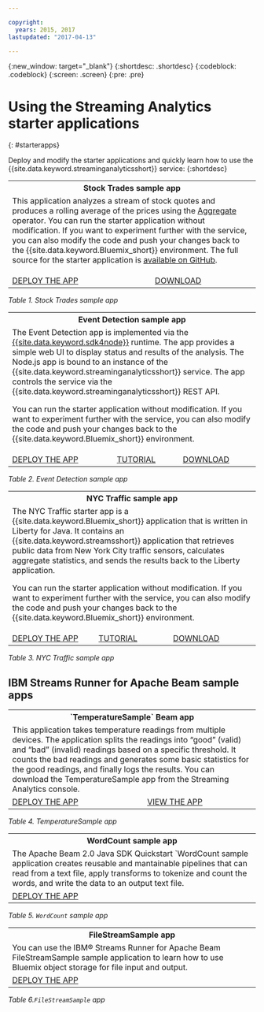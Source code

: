 ```yaml
---

copyright:
  years: 2015, 2017
lastupdated: "2017-04-13"

---
```


<!-- Attribute definitions -->
{:new_window: target="_blank"}
{:shortdesc: .shortdesc}
{:codeblock: .codeblock}
{:screen: .screen}
{:pre: .pre}

# Using the Streaming Analytics starter applications
{: #starterapps}

Deploy and modify the starter applications and quickly learn how to use the {{site.data.keyword.streaminganalyticsshort}} service:
{:shortdesc}

<table summary="This table describes, in the first row, the Stock Trades starter application. The table includes on the second row:
1. In the first column, a link to a video on how to deploy the Stock Trades starter application. 2. In the second column, a link to directly download the Stock Trades starter application.
 ">
  <tr>
    <th colspan="3">Stock Trades sample app<br></th>
  </tr>
  <tr>
    <td colspan="3">This application analyzes a stream of stock quotes and produces a rolling average of the prices using the <a href="https://www.ibm.com/support/knowledgecenter/SSCRJU_4.2.0/com.ibm.streams.toolkits.doc/spldoc/dita/tk$spl/op$spl.relational$Aggregate.html">Aggregate</a> operator.
You can run the starter application without modification. If you want to experiment further with the service, you can also modify the code and push your changes back to the {{site.data.keyword.Bluemix_short}} environment. The full source for the starter application is <a href="https://github.com/IBMStreams/samples/tree/master/QuickStart/TradesApp">available on GitHub</a>.</p>
</td>
  </tr>
  <tr>
    <td><a href="https://developer.ibm.com/streamsdev/videos/getting-started-streaming-analytics-service-using-trades-starter-application/" target="_blank">DEPLOY THE APP</a><br></td>
    <td><a href="https://github.com/IBMStreams/samples/raw/master/QuickStart/TradesApp/starterApp/StockTradesStarterApp.sab" target="_blank">DOWNLOAD</a></td>
  </tr>
</table>

*Table 1. Stock Trades sample app*


<table summary="This table describes, in the first row, the Event Detection sample application. The table includes on the second row:
1. In the first column, a link to instructions on how to deploy the Event Detection starter application. 2. In the second column, a link to tutorials on how to use the Event Detection starter application. 3. In the third column, a link to directly download the Event Detection starter application.
 ">
  <tr>
    <th colspan="3">Event Detection sample app<br></th>
  </tr>
  <tr>
    <td colspan="3">The Event Detection app is implemented via the <a href="https://console.ng.bluemix.net/catalog/starters/sdk-for-nodejs/?cm_mmc=dw-_-bluemix-_-ba-bluemix-detect-complex-events-from-data-stream-trs-_-article">{{site.data.keyword.sdk4node}}</a> runtime.
The app provides a simple web UI to display status and results of the analysis.
The Node.js app is bound to an instance of the {{site.data.keyword.streaminganalyticsshort}} service. The app controls the service via the {{site.data.keyword.streaminganalyticsshort}} REST API.
<p>You can run the starter application without modification.
If you want to experiment further with the service, you can also modify the code and push your changes back to the {{site.data.keyword.Bluemix_short}} environment.</p>
</td>
  </tr>
  <tr>
    <td><a href="/docs/services/StreamingAnalytics/t_starter_app_deploy.html" target="_blank">DEPLOY THE APP</a><br></td>
    <td><a href="http://www.ibm.com/developerworks/library/ba-bluemix-detect-complex-events-from-data-stream-trs/index.html" target="_blank">TUTORIAL</a></td>
    <td><a href="https://streams-github-samples.mybluemix.net/?get=QuickStart/EventDetection" target="_blank">DOWNLOAD</a></td>
  </tr>
</table>

*Table 2. Event Detection sample app*

<table summary="This table describes, in the first row, the New York traffic sample application. The table includes on the second row:
1. In the first column, a link to instructions on how to deploy the New York traffic sample application. 2. In the second column, a link to tutorials on how to use the New York traffic sample application. 3. In the third column, a link to directly download the New York traffic sample application.">
  <tr>
    <th colspan="3">NYC Traffic sample app<br></th>
  </tr>
  <tr>
    <td colspan="3">The NYC Traffic starter app is a {{site.data.keyword.Bluemix_short}} application that is written in Liberty for Java. It contains an {{site.data.keyword.streamsshort}} application that retrieves public data from New York City traffic sensors, calculates aggregate statistics, and sends the results back to the Liberty application.
<p>You can run the starter application without modification. If you want to experiment further with the service, you can also modify the code and push your changes back to the {{site.data.keyword.Bluemix_short}} environment.</p>
</td>
  </tr>
  <tr>
    <td><a href="/docs/services/StreamingAnalytics/t_starter_app_deploy.html" target="_blank">DEPLOY THE APP</a><br></td>
    <td><a href="https://developer.ibm.com/streamsdev/docs/bluemix-streaming-analytics-starter-application/" target="_blank">TUTORIAL</a></td>
    <td><a href="https://streams-github-samples.mybluemix.net/?get=QuickStart/NYCTraffic" target="_blank">DOWNLOAD</a></td>
  </tr>
</table>

*Table 3. NYC Traffic sample app*

## IBM Streams Runner for Apache Beam sample apps

<table summary="This table describes, in the first row, the TemperatureSample Beam application. The table includes on the second row a link to a tutorial how to deploy the TemperatureSample Beam application.
 ">
  <tr>
    <th colspan="3">`TemperatureSample` Beam app<br></th>
  </tr>
  <tr>
    <td colspan="3">This application takes temperature readings from multiple devices. The application splits the readings into “good” (valid) and “bad” (invalid) readings based on a specific threshold. It counts the bad readings and generates some basic statistics for the good readings, and finally logs the results. You can download the TemperatureSample app from the Streaming Analytics console.
</td>
  </tr>
  <tr>
    <td><a href="https://ibmstreams.github.io/streamsx.documentation/docs/beamrunner/beamrunner-3-sample/#running-the-temperaturesample-application" target="_blank">DEPLOY THE APP</a><br></td>
    <td><a href="https://ibmstreams.github.io/streamsx.documentation/docs/beamrunner/beamrunner-3-sample/#viewing-the-running-application" target="_blank">VIEW THE APP</a></td>
  </tr>
</table>

*Table 4. TemperatureSample app*

<table summary="This table describes, in the first row, the WordCount Beam sample application. The table includes on the second row a link to a tutorial how to deploy the WordCount sample application.
 ">
  <tr>
    <th colspan="3">WordCount sample app<br></th>
  </tr>
  <tr>
    <td colspan="3">The Apache Beam 2.0 Java SDK Quickstart `WordCount sample application creates reusable and mantainable pipelines that can read from a text file, apply transforms to tokenize and count the words, and write the data to an output text file.
</td>
  </tr>
  <tr>
    <td><a href="https://ibmstreams.github.io/streamsx.documentation/docs/beamrunner/beamrunner-3b-wordcount/" target="_blank">DEPLOY THE APP</a><br></td>
  </tr>
</table>

*Table 5. `WordCount` sample app*

<table summary="This table describes, in the first row, the `FileStreamSample` sample application. The table includes on the second row a link to a tutorial how to deploy the `FileStreamSample` application.
 ">
  <tr>
    <th colspan="3">FileStreamSample app<br></th>
  </tr>
  <tr>
    <td colspan="3">You can use the IBM® Streams Runner for Apache Beam FileStreamSample sample application to learn how to use Bluemix object storage for file input and output.
</td>
  </tr>
  <tr>
    <td><a href="https://ibmstreams.github.io/streamsx.documentation/docs/beamrunner/beamrunner-5b-objstor/" target="_blank">DEPLOY THE APP</a><br></td>
  </tr>
</table>

*Table 6.`FileStreamSample` app*
